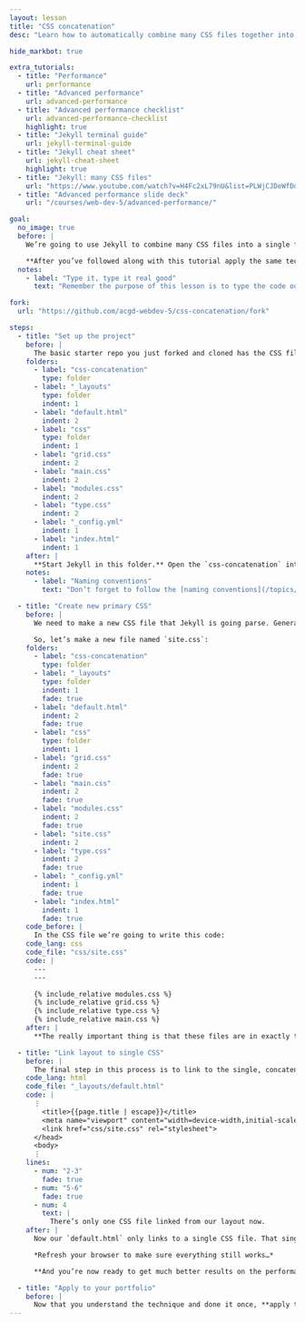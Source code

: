 ```yaml
---
layout: lesson
title: "CSS concatenation"
desc: "Learn how to automatically combine many CSS files together into a single CSS file for better performance."

hide_markbot: true

extra_tutorials:
  - title: "Performance"
    url: performance
  - title: "Advanced performance"
    url: advanced-performance
  - title: "Advanced performance checklist"
    url: advanced-performance-checklist
    highlight: true
  - title: "Jekyll terminal guide"
    url: jekyll-terminal-guide
  - title: "Jekyll cheat sheet"
    url: jekyll-cheat-sheet
    highlight: true
  - title: "Jekyll: many CSS files"
    url: "https://www.youtube.com/watch?v=H4Fc2xL79nU&list=PLWjCJDeWfDdfVEcLGAfdJn_HXyM4Y7_k-&index=30"
  - title: "Advanced performance slide deck"
    url: "/courses/web-dev-5/advanced-performance/"

goal:
  no_image: true
  before: |
    We’re going to use Jekyll to combine many CSS files into a single file automatically to improve our website loading time.

    **After you’ve followed along with this tutorial apply the same technique to your own portfolio website.**
  notes:
    - label: "Type it, type it real good"
      text: "Remember the purpose of this lesson is to type the code out yourself—build up that muscle memory in your fingers!"

fork:
  url: "https://github.com/acgd-webdev-5/css-concatenation/fork"

steps:
  - title: "Set up the project"
    before: |
      The basic starter repo you just forked and cloned has the CSS files we need inside it—we’re going to work from that.
    folders:
      - label: "css-concatenation"
        type: folder
      - label: "_layouts"
        type: folder
        indent: 1
      - label: "default.html"
        indent: 2
      - label: "css"
        type: folder
        indent: 1
      - label: "grid.css"
        indent: 2
      - label: "main.css"
        indent: 2
      - label: "modules.css"
        indent: 2
      - label: "type.css"
        indent: 2
      - label: "_config.yml"
        indent: 1
      - label: "index.html"
        indent: 1
    after: |
      **Start Jekyll in this folder.** Open the `css-concatenation` into your code editor.
    notes:
      - label: "Naming conventions"
        text: "Don’t forget to follow the [naming conventions](/topics/naming-paths-cheat-sheet/#naming-conventions)."

  - title: "Create new primary CSS"
    before: |
      We need to make a new CSS file that Jekyll is going parse. Generally Jekyll ignores CSS files because they don’t have the `---` at the top.

      So, let’s make a new file named `site.css`:
    folders:
      - label: "css-concatenation"
        type: folder
      - label: "_layouts"
        type: folder
        indent: 1
        fade: true
      - label: "default.html"
        indent: 2
        fade: true
      - label: "css"
        type: folder
        indent: 1
      - label: "grid.css"
        indent: 2
        fade: true
      - label: "main.css"
        indent: 2
        fade: true
      - label: "modules.css"
        indent: 2
        fade: true
      - label: "site.css"
        indent: 2
      - label: "type.css"
        indent: 2
        fade: true
      - label: "_config.yml"
        indent: 1
        fade: true
      - label: "index.html"
        indent: 1
        fade: true
    code_before: |
      In the CSS file we’re going to write this code:
    code_lang: css
    code_file: "css/site.css"
    code: |
      ---
      ---

      {% include_relative modules.css %}
      {% include_relative grid.css %}
      {% include_relative type.css %}
      {% include_relative main.css %}
    after: |
      **The really important thing is that these files are in exactly the same order as inside `default.html`**

  - title: "Link layout to single CSS"
    before: |
      The final step in this process is to link to the single, concatenated CSS file from our `default.html` file.
    code_lang: html
    code_file: "_layouts/default.html"
    code: |
      ⋮
        <title>{{page.title | escape}}</title>
        <meta name="viewport" content="width=device-width,initial-scale=1">
        <link href="css/site.css" rel="stylesheet">
      </head>
      <body>
      ⋮
    lines:
      - num: "2-3"
        fade: true
      - num: "5-6"
        fade: true
      - num: 4
        text: |
          There’s only one CSS file linked from our layout now.
    after: |
      Now our `default.html` only links to a single CSS file. That single CSS file (`site.css`) represents a combined (concatenated) version of all our CSS together.

      *Refresh your browser to make sure everything still works…*

      **And you’re now ready to get much better results on the performance tests.**

  - title: "Apply to your portfolio"
    before: |
      Now that you understand the technique and done it once, **apply the same thing to your own portfolio** to make it harder, better, faster & stronger.
---
```

